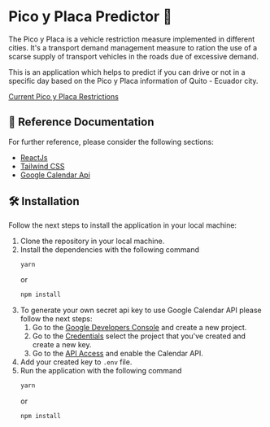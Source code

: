 # Pico y Placa Predictor 🚦

The Pico y Placa is a vehicle restriction measure implemented in different cities. It's a transport demand
management measure to ration the use of a scarse supply of transport vehicles in the roads due of excessive demand.

This is an application which helps to predict if you can drive or not in a specific day based on the Pico y Placa
information of Quito - Ecuador city.

[Current Pico y Placa Restrictions](https://www.primicias.ec/noticias/sociedad/pico-placa-quito-trafico-movilidad/)

## 📄 Reference Documentation

For further reference, please consider the following sections:

* [ReactJs](https://reactjs.org)
* [Tailwind CSS](https://tailwindcss.com/docs)
* [Google Calendar Api](https://developers.google.com/calendar/api/v3/reference)

## 🛠 Installation

Follow the next steps to install the application in your local machine:

1. Clone the repository in your local machine.
2. Install the dependencies with the following command
   ```sh
   yarn
	 ```
	 or
	 ```sh
	 npm install
	 ```
3. To generate your own secret api key to use Google Calendar API please follow the next steps:
	1. Go to the [Google Developers Console](https://console.developers.google.com/apis/credentials) and create a new
		 project.
	2. Go to the [Credentials](https://console.developers.google.com/apis/credentials) select the project that you've
		 created and
		 create a new
		 key.
	3. Go to the [API Access](https://console.developers.google.com/apis/api/calendar) and enable the Calendar API.
4. Add your created key to `.env` file.
5. Run the application with the following command
	 ```sh
   yarn
	 ```
	 or
   ```sh
   npm install
   ```